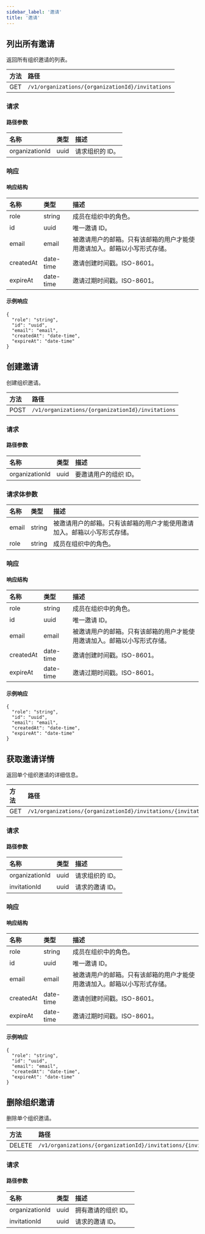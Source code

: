 ```yaml
---
sidebar_label: '邀请'
title: '邀请'
---
```


## 列出所有邀请

返回所有组织邀请的列表。

| 方法 | 路径 |
| :--- | :--- |
| GET | `/v1/organizations/{organizationId}/invitations` |

### 请求

#### 路径参数

| 名称 | 类型 | 描述 |
| :--- | :--- | :---------- |
| organizationId | uuid | 请求组织的 ID。 | 

### 响应

#### 响应结构

| 名称 | 类型 | 描述 |
| :--- | :--- | :---------- |
| role | string | 成员在组织中的角色。 | 
| id | uuid | 唯一邀请 ID。 | 
| email | email | 被邀请用户的邮箱。只有该邮箱的用户才能使用邀请加入。邮箱以小写形式存储。 | 
| createdAt | date-time | 邀请创建时间戳。ISO-8601。 | 
| expireAt | date-time | 邀请过期时间戳。ISO-8601。 | 

#### 示例响应

```
{
  "role": "string",
  "id": "uuid",
  "email": "email",
  "createdAt": "date-time",
  "expireAt": "date-time"
}
```

## 创建邀请

创建组织邀请。

| 方法 | 路径 |
| :--- | :--- |
| POST | `/v1/organizations/{organizationId}/invitations` |

### 请求

#### 路径参数

| 名称 | 类型 | 描述 |
| :--- | :--- | :---------- |
| organizationId | uuid | 要邀请用户的组织 ID。 | 

### 请求体参数

| 名称 | 类型 | 描述 |
| :--- | :--- | :---------- |
| email | string | 被邀请用户的邮箱。只有该邮箱的用户才能使用邀请加入。邮箱以小写形式存储。 | 
| role | string | 成员在组织中的角色。 | 

### 响应

#### 响应结构

| 名称 | 类型 | 描述 |
| :--- | :--- | :---------- |
| role | string | 成员在组织中的角色。 | 
| id | uuid | 唯一邀请 ID。 | 
| email | email | 被邀请用户的邮箱。只有该邮箱的用户才能使用邀请加入。邮箱以小写形式存储。 | 
| createdAt | date-time | 邀请创建时间戳。ISO-8601。 | 
| expireAt | date-time | 邀请过期时间戳。ISO-8601。 | 

#### 示例响应

```
{
  "role": "string",
  "id": "uuid",
  "email": "email",
  "createdAt": "date-time",
  "expireAt": "date-time"
}
```

## 获取邀请详情

返回单个组织邀请的详细信息。

| 方法 | 路径 |
| :--- | :--- |
| GET | `/v1/organizations/{organizationId}/invitations/{invitationId}` |

### 请求

#### 路径参数

| 名称 | 类型 | 描述 |
| :--- | :--- | :---------- |
| organizationId | uuid | 请求组织的 ID。 | 
| invitationId | uuid | 请求的邀请 ID。 | 

### 响应

#### 响应结构

| 名称 | 类型 | 描述 |
| :--- | :--- | :---------- |
| role | string | 成员在组织中的角色。 | 
| id | uuid | 唯一邀请 ID。 | 
| email | email | 被邀请用户的邮箱。只有该邮箱的用户才能使用邀请加入。邮箱以小写形式存储。 | 
| createdAt | date-time | 邀请创建时间戳。ISO-8601。 | 
| expireAt | date-time | 邀请过期时间戳。ISO-8601。 | 

#### 示例响应

```
{
  "role": "string",
  "id": "uuid",
  "email": "email",
  "createdAt": "date-time",
  "expireAt": "date-time"
}
```

## 删除组织邀请

删除单个组织邀请。

| 方法 | 路径 |
| :--- | :--- |
| DELETE | `/v1/organizations/{organizationId}/invitations/{invitationId}` |

### 请求

#### 路径参数

| 名称 | 类型 | 描述 |
| :--- | :--- | :---------- |
| organizationId | uuid | 拥有邀请的组织 ID。 | 
| invitationId | uuid | 请求的邀请 ID。 | 
